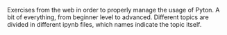 Exercises from the web in order to properly manage the usage of Pyton. A bit of everything, from beginner level to advanced. Different topics are divided in different ipynb files, which names indicate the topic itself.
